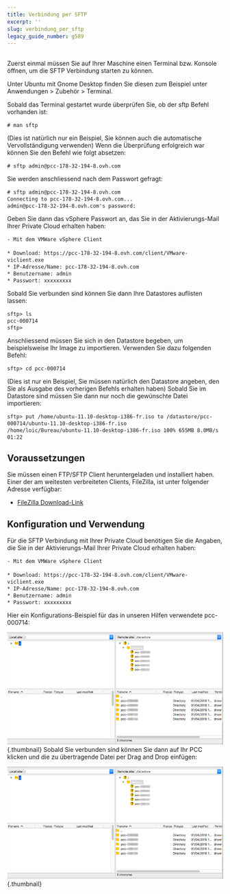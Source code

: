 ```yaml
---
title: Verbindung per SFTP
excerpt: ''
slug: verbindung_per_sftp
legacy_guide_number: g589
---
```



## 
Zuerst einmal müssen Sie auf Ihrer Maschine einen Terminal bzw. Konsole öffnen, um die SFTP Verbindung starten zu können.

Unter Ubuntu mit Gnome Desktop finden Sie diesen zum Beispiel unter Anwendungen > Zubehör > Terminal.

Sobald das Terminal gestartet wurde überprüfen Sie, ob der sftp Befehl vorhanden ist:


```
# man sftp
```

(Dies ist natürlich nur ein Beispiel, Sie können auch die automatische Vervollständigung verwenden)
Wenn die Überprüfung erfolgreich war können Sie den Befehl wie folgt absetzen:


```
# sftp admin@pcc-178-32-194-8.ovh.com
```


Sie werden anschliessend nach dem Passwort gefragt:


```
# sftp admin@pcc-178-32-194-8.ovh.com
Connecting to pcc-178-32-194-8.ovh.com...
admin@pcc-178-32-194-8.ovh.com's password:
```


Geben Sie dann das vSphere Passwort an, das Sie in der Aktivierungs-Mail Ihrer Private Cloud erhalten haben:


```
- Mit dem VMWare vSphere Client

* Download: https://pcc-178-32-194-8.ovh.com/client/VMware-viclient.exe
* IP-Adresse/Name: pcc-178-32-194-8.ovh.com
* Benutzername: admin
* Passwort: xxxxxxxxx
```


Sobald Sie verbunden sind können Sie dann Ihre Datastores auflisten lassen:


```
sftp> ls
pcc-000714
sftp>
```


Anschliessend müssen Sie sich in den Datastore begeben, um beispielsweise Ihr Image zu importieren.
Verwenden Sie dazu folgenden Befehl:


```
sftp> cd pcc-000714
```

 (Dies ist nur ein Beispiel, Sie müssen natürlich den Datastore angeben, den Sie als Ausgabe des vorherigen Befehls erhalten haben)
Sobald Sie im Datastore sind müssen Sie dann nur noch die gewünschte Datei importieren:


```
sftp> put /home/ubuntu-11.10-desktop-i386-fr.iso to /datastore/pcc-000714/ubuntu-11.10-desktop-i386-fr.iso
/home/loic/Bureau/ubuntu-11.10-desktop-i386-fr.iso 100% 655MB 8.0MB/s 01:22
```




## Voraussetzungen
Sie müssen einen FTP/SFTP Client heruntergeladen und installiert haben.
Einer der am weitesten verbreiteten Clients, FileZilla, ist unter folgender Adresse verfügbar:


- [FileZilla Download-Link](http://downloads.sourceforge.net/filezilla/FileZilla_3.5.2_win32-setup.exe)




## Konfiguration und Verwendung
Für die SFTP Verbindung mit Ihrer Private Cloud benötigen Sie die Angaben, die Sie in der Aktivierungs-Mail Ihrer Private Cloud erhalten haben:


```
- Mit dem VMWare vSphere Client

* Download: https://pcc-178-32-194-8.ovh.com/client/VMware-viclient.exe
* IP-Adresse/Name: pcc-178-32-194-8.ovh.com
* Benutzername: admin
* Passwort: xxxxxxxxx
```


Hier ein Konfigurations-Beispiel für das in unseren Hilfen verwendete pcc-000714:

![](images/connection_sftp_filezilla.png){.thumbnail}
Sobald Sie verbunden sind können Sie dann auf Ihr PCC klicken und die zu übertragende Datei per Drag and Drop einfügen:

![](images/connection_sftp_filezilla.png){.thumbnail}


